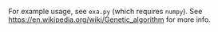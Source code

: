 For example usage, see `exa.py` (which requires `numpy`).
See https://en.wikipedia.org/wiki/Genetic_algorithm for more info.
